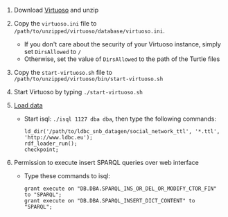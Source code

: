 1. Download [Virtuoso](https://sourceforge.net/projects/virtuoso/files/virtuoso/) and unzip
1. Copy the `virtuoso.ini` file to `/path/to/unzipped/virtuoso/database/virtuoso.ini`.
   - If you don't care about the security of your Virtuoso instance, simply set `DirsAllowed` to `/`
   - Otherwise, set the value of `DirsAllowed` to the path of the Turtle files
1. Copy the `start-virtuoso.sh` file to `/path/to/unzipped/virtuoso/bin/start-virtuoso.sh`
1. Start Virtuoso by typing `./start-virtuoso.sh`
1. [Load data](https://github.com/dbpedia/dbpedia-docs/wiki/Loading-Data-Virtuoso)
   - Start isql: `./isql 1127 dba dba`, then type the following commands:

      ```console
      ld_dir('/path/to/ldbc_snb_datagen/social_network_ttl', '*.ttl', 'http://www.ldbc.eu');
      rdf_loader_run();
      checkpoint;
      ```

1. Permission to execute insert SPARQL queries over web interface
   - Type these commands to isql:
   
      ```console
      grant execute on "DB.DBA.SPARQL_INS_OR_DEL_OR_MODIFY_CTOR_FIN" to "SPARQL";
      grant execute on "DB.DBA.SPARQL_INSERT_DICT_CONTENT" to "SPARQL";
      ```
